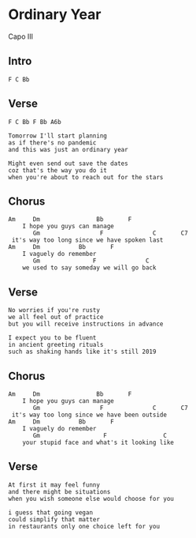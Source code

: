# Ordinary Year

Capo III

## Intro

	F C Bb

## Verse

	F C Bb F Bb A6b

	Tomorrow I'll start planning
	as if there's no pandemic
	and this was just an ordinary year
	
	Might even send out save the dates
	coz that's the way you do it
	when you're about to reach out for the stars
	
## Chorus
	
	Am     Dm                Bb       F
	    I hope you guys can manage
	       Gm                 F              C       C7
	 it's way too long since we have spoken last
	Am     Dm           Bb       F
	    I vaguely do remember
	       Gm               F              C
	    we used to say someday we will go back
	

## Verse
   
	No worries if you're rusty
	we all feel out of practice
	but you will receive instructions in advance
	
	I expect you to be fluent
	in ancient greeting rituals
	such as shaking hands like it's still 2019
	
## Chorus
	
	Am     Dm                Bb       F
	    I hope you guys can manage
	       Gm                 F              C       C7
	 it's way too long since we have been outside
	Am     Dm           Bb       F
	    I vaguely do remember
	       Gm                  F                C
	    your stupid face and what's it looking like
	
## Verse

	At first it may feel funny
	and there might be situations
	when you wish someone else would choose for you
	
	i guess that going vegan
	could simplify that matter
	in restaurants only one choice left for you
